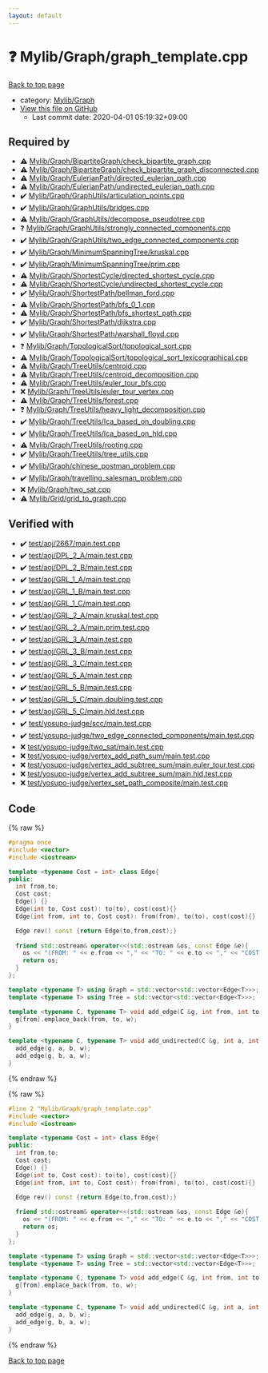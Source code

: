 ```yaml
---
layout: default
---
```


<!-- mathjax config similar to math.stackexchange -->
<script type="text/javascript" async
  src="https://cdnjs.cloudflare.com/ajax/libs/mathjax/2.7.5/MathJax.js?config=TeX-MML-AM_CHTML">
</script>
<script type="text/x-mathjax-config">
  MathJax.Hub.Config({
    TeX: { equationNumbers: { autoNumber: "AMS" }},
    tex2jax: {
      inlineMath: [ ['$','$'] ],
      processEscapes: true
    },
    "HTML-CSS": { matchFontHeight: false },
    displayAlign: "left",
    displayIndent: "2em"
  });
</script>

<script type="text/javascript" src="https://cdnjs.cloudflare.com/ajax/libs/jquery/3.4.1/jquery.min.js"></script>
<script src="https://cdn.jsdelivr.net/npm/jquery-balloon-js@1.1.2/jquery.balloon.min.js" integrity="sha256-ZEYs9VrgAeNuPvs15E39OsyOJaIkXEEt10fzxJ20+2I=" crossorigin="anonymous"></script>
<script type="text/javascript" src="../../../assets/js/copy-button.js"></script>
<link rel="stylesheet" href="../../../assets/css/copy-button.css" />


# :question: Mylib/Graph/graph_template.cpp

<a href="../../../index.html">Back to top page</a>

* category: <a href="../../../index.html#791a56799ce3ef8e4fb5da8cbce3a9bf">Mylib/Graph</a>
* <a href="{{ site.github.repository_url }}/blob/master/Mylib/Graph/graph_template.cpp">View this file on GitHub</a>
    - Last commit date: 2020-04-01 05:19:32+09:00




## Required by

* :warning: <a href="BipartiteGraph/check_bipartite_graph.cpp.html">Mylib/Graph/BipartiteGraph/check_bipartite_graph.cpp</a>
* :warning: <a href="BipartiteGraph/check_bipartite_graph_disconnected.cpp.html">Mylib/Graph/BipartiteGraph/check_bipartite_graph_disconnected.cpp</a>
* :warning: <a href="EulerianPath/directed_eulerian_path.cpp.html">Mylib/Graph/EulerianPath/directed_eulerian_path.cpp</a>
* :warning: <a href="EulerianPath/undirected_eulerian_path.cpp.html">Mylib/Graph/EulerianPath/undirected_eulerian_path.cpp</a>
* :heavy_check_mark: <a href="GraphUtils/articulation_points.cpp.html">Mylib/Graph/GraphUtils/articulation_points.cpp</a>
* :heavy_check_mark: <a href="GraphUtils/bridges.cpp.html">Mylib/Graph/GraphUtils/bridges.cpp</a>
* :warning: <a href="GraphUtils/decompose_pseudotree.cpp.html">Mylib/Graph/GraphUtils/decompose_pseudotree.cpp</a>
* :question: <a href="GraphUtils/strongly_connected_components.cpp.html">Mylib/Graph/GraphUtils/strongly_connected_components.cpp</a>
* :heavy_check_mark: <a href="GraphUtils/two_edge_connected_components.cpp.html">Mylib/Graph/GraphUtils/two_edge_connected_components.cpp</a>
* :heavy_check_mark: <a href="MinimumSpanningTree/kruskal.cpp.html">Mylib/Graph/MinimumSpanningTree/kruskal.cpp</a>
* :heavy_check_mark: <a href="MinimumSpanningTree/prim.cpp.html">Mylib/Graph/MinimumSpanningTree/prim.cpp</a>
* :warning: <a href="ShortestCycle/directed_shortest_cycle.cpp.html">Mylib/Graph/ShortestCycle/directed_shortest_cycle.cpp</a>
* :warning: <a href="ShortestCycle/undirected_shortest_cycle.cpp.html">Mylib/Graph/ShortestCycle/undirected_shortest_cycle.cpp</a>
* :heavy_check_mark: <a href="ShortestPath/bellman_ford.cpp.html">Mylib/Graph/ShortestPath/bellman_ford.cpp</a>
* :warning: <a href="ShortestPath/bfs_0_1.cpp.html">Mylib/Graph/ShortestPath/bfs_0_1.cpp</a>
* :warning: <a href="ShortestPath/bfs_shortest_path.cpp.html">Mylib/Graph/ShortestPath/bfs_shortest_path.cpp</a>
* :heavy_check_mark: <a href="ShortestPath/dijkstra.cpp.html">Mylib/Graph/ShortestPath/dijkstra.cpp</a>
* :heavy_check_mark: <a href="ShortestPath/warshall_floyd.cpp.html">Mylib/Graph/ShortestPath/warshall_floyd.cpp</a>
* :question: <a href="TopologicalSort/topological_sort.cpp.html">Mylib/Graph/TopologicalSort/topological_sort.cpp</a>
* :warning: <a href="TopologicalSort/topological_sort_lexicographical.cpp.html">Mylib/Graph/TopologicalSort/topological_sort_lexicographical.cpp</a>
* :warning: <a href="TreeUtils/centroid.cpp.html">Mylib/Graph/TreeUtils/centroid.cpp</a>
* :warning: <a href="TreeUtils/centroid_decomposition.cpp.html">Mylib/Graph/TreeUtils/centroid_decomposition.cpp</a>
* :warning: <a href="TreeUtils/euler_tour_bfs.cpp.html">Mylib/Graph/TreeUtils/euler_tour_bfs.cpp</a>
* :x: <a href="TreeUtils/euler_tour_vertex.cpp.html">Mylib/Graph/TreeUtils/euler_tour_vertex.cpp</a>
* :warning: <a href="TreeUtils/forest.cpp.html">Mylib/Graph/TreeUtils/forest.cpp</a>
* :question: <a href="TreeUtils/heavy_light_decomposition.cpp.html">Mylib/Graph/TreeUtils/heavy_light_decomposition.cpp</a>
* :heavy_check_mark: <a href="TreeUtils/lca_based_on_doubling.cpp.html">Mylib/Graph/TreeUtils/lca_based_on_doubling.cpp</a>
* :heavy_check_mark: <a href="TreeUtils/lca_based_on_hld.cpp.html">Mylib/Graph/TreeUtils/lca_based_on_hld.cpp</a>
* :warning: <a href="TreeUtils/rooting.cpp.html">Mylib/Graph/TreeUtils/rooting.cpp</a>
* :heavy_check_mark: <a href="TreeUtils/tree_utils.cpp.html">Mylib/Graph/TreeUtils/tree_utils.cpp</a>
* :heavy_check_mark: <a href="chinese_postman_problem.cpp.html">Mylib/Graph/chinese_postman_problem.cpp</a>
* :heavy_check_mark: <a href="travelling_salesman_problem.cpp.html">Mylib/Graph/travelling_salesman_problem.cpp</a>
* :x: <a href="two_sat.cpp.html">Mylib/Graph/two_sat.cpp</a>
* :warning: <a href="../Grid/grid_to_graph.cpp.html">Mylib/Grid/grid_to_graph.cpp</a>


## Verified with

* :heavy_check_mark: <a href="../../../verify/test/aoj/2667/main.test.cpp.html">test/aoj/2667/main.test.cpp</a>
* :heavy_check_mark: <a href="../../../verify/test/aoj/DPL_2_A/main.test.cpp.html">test/aoj/DPL_2_A/main.test.cpp</a>
* :heavy_check_mark: <a href="../../../verify/test/aoj/DPL_2_B/main.test.cpp.html">test/aoj/DPL_2_B/main.test.cpp</a>
* :heavy_check_mark: <a href="../../../verify/test/aoj/GRL_1_A/main.test.cpp.html">test/aoj/GRL_1_A/main.test.cpp</a>
* :heavy_check_mark: <a href="../../../verify/test/aoj/GRL_1_B/main.test.cpp.html">test/aoj/GRL_1_B/main.test.cpp</a>
* :heavy_check_mark: <a href="../../../verify/test/aoj/GRL_1_C/main.test.cpp.html">test/aoj/GRL_1_C/main.test.cpp</a>
* :heavy_check_mark: <a href="../../../verify/test/aoj/GRL_2_A/main.kruskal.test.cpp.html">test/aoj/GRL_2_A/main.kruskal.test.cpp</a>
* :heavy_check_mark: <a href="../../../verify/test/aoj/GRL_2_A/main.prim.test.cpp.html">test/aoj/GRL_2_A/main.prim.test.cpp</a>
* :heavy_check_mark: <a href="../../../verify/test/aoj/GRL_3_A/main.test.cpp.html">test/aoj/GRL_3_A/main.test.cpp</a>
* :heavy_check_mark: <a href="../../../verify/test/aoj/GRL_3_B/main.test.cpp.html">test/aoj/GRL_3_B/main.test.cpp</a>
* :heavy_check_mark: <a href="../../../verify/test/aoj/GRL_3_C/main.test.cpp.html">test/aoj/GRL_3_C/main.test.cpp</a>
* :heavy_check_mark: <a href="../../../verify/test/aoj/GRL_5_A/main.test.cpp.html">test/aoj/GRL_5_A/main.test.cpp</a>
* :heavy_check_mark: <a href="../../../verify/test/aoj/GRL_5_B/main.test.cpp.html">test/aoj/GRL_5_B/main.test.cpp</a>
* :heavy_check_mark: <a href="../../../verify/test/aoj/GRL_5_C/main.doubling.test.cpp.html">test/aoj/GRL_5_C/main.doubling.test.cpp</a>
* :heavy_check_mark: <a href="../../../verify/test/aoj/GRL_5_C/main.hld.test.cpp.html">test/aoj/GRL_5_C/main.hld.test.cpp</a>
* :heavy_check_mark: <a href="../../../verify/test/yosupo-judge/scc/main.test.cpp.html">test/yosupo-judge/scc/main.test.cpp</a>
* :heavy_check_mark: <a href="../../../verify/test/yosupo-judge/two_edge_connected_components/main.test.cpp.html">test/yosupo-judge/two_edge_connected_components/main.test.cpp</a>
* :x: <a href="../../../verify/test/yosupo-judge/two_sat/main.test.cpp.html">test/yosupo-judge/two_sat/main.test.cpp</a>
* :x: <a href="../../../verify/test/yosupo-judge/vertex_add_path_sum/main.test.cpp.html">test/yosupo-judge/vertex_add_path_sum/main.test.cpp</a>
* :x: <a href="../../../verify/test/yosupo-judge/vertex_add_subtree_sum/main.euler_tour.test.cpp.html">test/yosupo-judge/vertex_add_subtree_sum/main.euler_tour.test.cpp</a>
* :x: <a href="../../../verify/test/yosupo-judge/vertex_add_subtree_sum/main.hld.test.cpp.html">test/yosupo-judge/vertex_add_subtree_sum/main.hld.test.cpp</a>
* :x: <a href="../../../verify/test/yosupo-judge/vertex_set_path_composite/main.test.cpp.html">test/yosupo-judge/vertex_set_path_composite/main.test.cpp</a>


## Code

<a id="unbundled"></a>
{% raw %}
```cpp
#pragma once
#include <vector>
#include <iostream>

template <typename Cost = int> class Edge{
public:
  int from,to;
  Cost cost;
  Edge() {}
  Edge(int to, Cost cost): to(to), cost(cost){}
  Edge(int from, int to, Cost cost): from(from), to(to), cost(cost){}

  Edge rev() const {return Edge(to,from,cost);}
  
  friend std::ostream& operator<<(std::ostream &os, const Edge &e){
    os << "(FROM: " << e.from << "," << "TO: " << e.to << "," << "COST: " << e.cost << ")";
    return os;
  }
};

template <typename T> using Graph = std::vector<std::vector<Edge<T>>>;
template <typename T> using Tree = std::vector<std::vector<Edge<T>>>;

template <typename C, typename T> void add_edge(C &g, int from, int to, T w){
  g[from].emplace_back(from, to, w);
}

template <typename C, typename T> void add_undirected(C &g, int a, int b, T w){
  add_edge(g, a, b, w);
  add_edge(g, b, a, w);
}

```
{% endraw %}

<a id="bundled"></a>
{% raw %}
```cpp
#line 2 "Mylib/Graph/graph_template.cpp"
#include <vector>
#include <iostream>

template <typename Cost = int> class Edge{
public:
  int from,to;
  Cost cost;
  Edge() {}
  Edge(int to, Cost cost): to(to), cost(cost){}
  Edge(int from, int to, Cost cost): from(from), to(to), cost(cost){}

  Edge rev() const {return Edge(to,from,cost);}
  
  friend std::ostream& operator<<(std::ostream &os, const Edge &e){
    os << "(FROM: " << e.from << "," << "TO: " << e.to << "," << "COST: " << e.cost << ")";
    return os;
  }
};

template <typename T> using Graph = std::vector<std::vector<Edge<T>>>;
template <typename T> using Tree = std::vector<std::vector<Edge<T>>>;

template <typename C, typename T> void add_edge(C &g, int from, int to, T w){
  g[from].emplace_back(from, to, w);
}

template <typename C, typename T> void add_undirected(C &g, int a, int b, T w){
  add_edge(g, a, b, w);
  add_edge(g, b, a, w);
}

```
{% endraw %}

<a href="../../../index.html">Back to top page</a>

